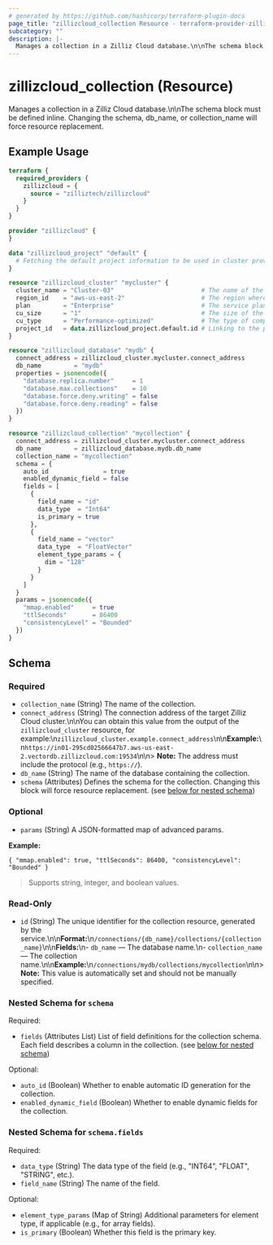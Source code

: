 ```yaml
---
# generated by https://github.com/hashicorp/terraform-plugin-docs
page_title: "zillizcloud_collection Resource - terraform-provider-zillizcloud"
subcategory: ""
description: |-
  Manages a collection in a Zilliz Cloud database.\n\nThe schema block must be defined inline. Changing the schema, db_name, or collection_name will force resource replacement.
---
```


# zillizcloud_collection (Resource)

Manages a collection in a Zilliz Cloud database.\n\nThe schema block must be defined inline. Changing the schema, db_name, or collection_name will force resource replacement.

## Example Usage

```terraform
terraform {
  required_providers {
    zillizcloud = {
      source = "zilliztech/zillizcloud"
    }
  }
}

provider "zillizcloud" {
}

data "zillizcloud_project" "default" {
  # Fetching the default project information to be used in cluster provisioning
}

resource "zillizcloud_cluster" "mycluster" {
  cluster_name = "Cluster-03"                        # The name of the cluster
  region_id    = "aws-us-east-2"                     # The region where the cluster will be deployed
  plan         = "Enterprise"                        # The service plan for the cluster
  cu_size      = "1"                                 # The size of the compute unit
  cu_type      = "Performance-optimized"             # The type of compute unit, optimized for performance
  project_id   = data.zillizcloud_project.default.id # Linking to the project ID fetched earlier
}

resource "zillizcloud_database" "mydb" {
  connect_address = zillizcloud_cluster.mycluster.connect_address
  db_name         = "mydb"
  properties = jsonencode({
    "database.replica.number"     = 1
    "database.max.collections"    = 10
    "database.force.deny.writing" = false
    "database.force.deny.reading" = false
  })
}

resource "zillizcloud_collection" "mycollection" {
  connect_address = zillizcloud_cluster.mycluster.connect_address
  db_name         = zillizcloud_database.mydb.db_name
  collection_name = "mycollection"
  schema = {
    auto_id               = true
    enabled_dynamic_field = false
    fields = [
      {
        field_name = "id"
        data_type  = "Int64"
        is_primary = true
      },
      {
        field_name = "vector"
        data_type  = "FloatVector"
        element_type_params = {
          dim = "128"
        }
      }
    ]
  }
  params = jsonencode({
    "mmap.enabled"     = true
    "ttlSeconds"       = 86400
    "consistencyLevel" = "Bounded"
  })
}
```

<!-- schema generated by tfplugindocs -->
## Schema

### Required

- `collection_name` (String) The name of the collection.
- `connect_address` (String) The connection address of the target Zilliz Cloud cluster.\n\nYou can obtain this value from the output of the `zillizcloud_cluster` resource, for example:\n`zillizcloud_cluster.example.connect_address`\n\n**Example:**\n`https://in01-295cd02566647b7.aws-us-east-2.vectordb.zillizcloud.com:19534`\n\n> **Note:** The address must include the protocol (e.g., `https://`).
- `db_name` (String) The name of the database containing the collection.
- `schema` (Attributes) Defines the schema for the collection. Changing this block will force resource replacement. (see [below for nested schema](#nestedatt--schema))

### Optional

- `params` (String) A JSON-formatted map of advanced params.

**Example:**

`{
  "mmap.enabled": true,
  "ttlSeconds": 86400,
  "consistencyLevel": "Bounded"
}`

> Supports string, integer, and boolean values.

### Read-Only

- `id` (String) The unique identifier for the collection resource, generated by the service.\n\n**Format:**\n`/connections/{db_name}/collections/{collection_name}`\n\n**Fields:**\n- `db_name` — The database name.\n- `collection_name` — The collection name.\n\n**Example:**\n`/connections/mydb/collections/mycollection`\n\n> **Note:** This value is automatically set and should not be manually specified.

<a id="nestedatt--schema"></a>
### Nested Schema for `schema`

Required:

- `fields` (Attributes List) List of field definitions for the collection schema. Each field describes a column in the collection. (see [below for nested schema](#nestedatt--schema--fields))

Optional:

- `auto_id` (Boolean) Whether to enable automatic ID generation for the collection.
- `enabled_dynamic_field` (Boolean) Whether to enable dynamic fields for the collection.

<a id="nestedatt--schema--fields"></a>
### Nested Schema for `schema.fields`

Required:

- `data_type` (String) The data type of the field (e.g., "INT64", "FLOAT", "STRING", etc.).
- `field_name` (String) The name of the field.

Optional:

- `element_type_params` (Map of String) Additional parameters for element type, if applicable (e.g., for array fields).
- `is_primary` (Boolean) Whether this field is the primary key.
